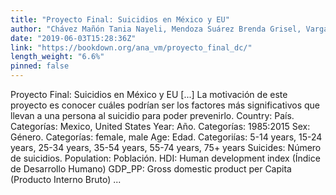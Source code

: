 ```yaml
---
title: "Proyecto Final: Suicidios en México y EU"
author: "Chávez Mañón Tania Nayeli, Mendoza Suárez Brenda Grisel, Vargas Mendoza Ana Luisa"
date: "2019-06-03T15:28:36Z"
link: "https://bookdown.org/ana_vm/proyecto_final_dc/"
length_weight: "6.6%"
pinned: false
---
```


Proyecto Final: Suicidios en México y EU [...] La motivación de este proyecto es conocer cuáles podrían ser los factores más significativos que llevan a una persona al suicidio para poder prevenirlo. Country: País. Categorías: Mexico, United States Year: Año. Categorías: 1985:2015 Sex: Género. Categorías: female, male Age: Edad. Categoriías: 5-14 years, 15-24 years, 25-34 years, 35-54 years, 55-74 years, 75+ years Suicides: Número de suicidios. Population: Población. HDI: Human development index (Índice de Desarrollo Humano) GDP_PP: Gross domestic product per Capita (Producto Interno Bruto) ...
